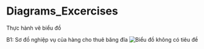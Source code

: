 # Diagrams_Excercises
Thực hành vẽ biểu đồ


B1: Sơ đồ nghiệp vụ của hàng cho thuê băng đĩa
![Biểu đồ không có tiêu đề](https://user-images.githubusercontent.com/98221203/189660078-c7274b03-542a-44ff-b914-d6556ca3cb38.png)
